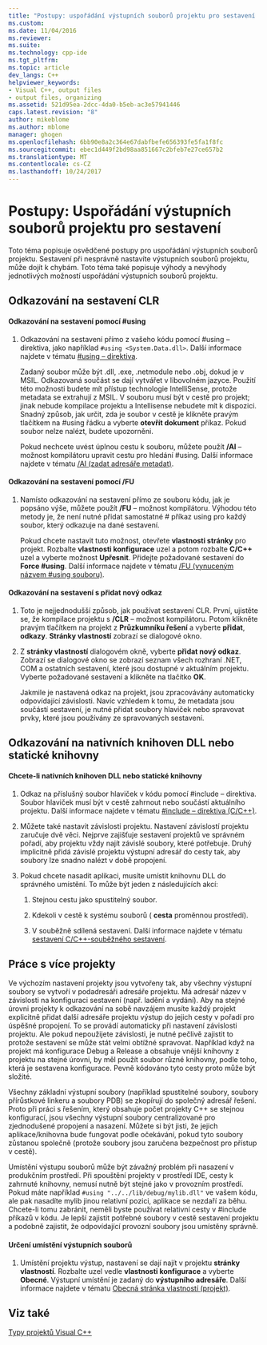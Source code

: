 ```yaml
---
title: "Postupy: uspořádání výstupních souborů projektu pro sestavení | Microsoft Docs"
ms.custom: 
ms.date: 11/04/2016
ms.reviewer: 
ms.suite: 
ms.technology: cpp-ide
ms.tgt_pltfrm: 
ms.topic: article
dev_langs: C++
helpviewer_keywords:
- Visual C++, output files
- output files, organizing
ms.assetid: 521d95ea-2dcc-4da0-b5eb-ac3e57941446
caps.latest.revision: "8"
author: mikeblome
ms.author: mblome
manager: ghogen
ms.openlocfilehash: 6bb90e8a2c364e67dabfbefe656393fe5fa1f8fc
ms.sourcegitcommit: ebec1d449f2bd98aa851667c2bfeb7e27ce657b2
ms.translationtype: MT
ms.contentlocale: cs-CZ
ms.lasthandoff: 10/24/2017
---
```

# <a name="how-to-organize-project-output-files-for-builds"></a>Postupy: Uspořádání výstupních souborů projektu pro sestavení
Toto téma popisuje osvědčené postupy pro uspořádání výstupních souborů projektu. Sestavení při nesprávně nastavíte výstupních souborů projektu, může dojít k chybám. Toto téma také popisuje výhody a nevýhody jednotlivých možností uspořádání výstupních souborů projektu.  
  
## <a name="referencing-clr-assemblies"></a>Odkazování na sestavení CLR  
  
#### <a name="to-reference-assemblies-with-using"></a>Odkazování na sestavení pomocí #using  
  
1.  Odkazování na sestavení přímo z vašeho kódu pomocí #using – direktiva, jako například `#using <System.Data.dll>`. Další informace najdete v tématu [#using – direktiva](../preprocessor/hash-using-directive-cpp.md).  
  
     Zadaný soubor může být .dll, .exe, .netmodule nebo .obj, dokud je v MSIL. Odkazovaná součást se dají vytvářet v libovolném jazyce. Použití této možnosti budete mít přístup technologie IntelliSense, protože metadata se extrahují z MSIL. V souboru musí být v cestě pro projekt; jinak nebude kompilace projektu a Intellisense nebudete mít k dispozici. Snadný způsob, jak určit, zda je soubor v cestě je klikněte pravým tlačítkem na #using řádku a vyberte **otevřít dokument** příkaz. Pokud soubor nelze nalézt, budete upozorněni.  
  
     Pokud nechcete uvést úplnou cestu k souboru, můžete použít **/AI** – možnost kompilátoru upravit cestu pro hledání #using. Další informace najdete v tématu [/AI (zadat adresáře metadat)](../build/reference/ai-specify-metadata-directories.md).  
  
#### <a name="to-reference-assemblies-with-fu"></a>Odkazování na sestavení pomocí /FU  
  
1.  Namísto odkazování na sestavení přímo ze souboru kódu, jak je popsáno výše, můžete použít **/FU** – možnost kompilátoru. Výhodou této metody je, že není nutné přidat samostatné # příkaz using pro každý soubor, který odkazuje na dané sestavení.  
  
     Pokud chcete nastavit tuto možnost, otevřete **vlastnosti stránky** pro projekt. Rozbalte **vlastnosti konfigurace** uzel a potom rozbalte **C/C++** uzel a vyberte možnost **Upřesnit**. Přidejte požadované sestavení do **Force #using**. Další informace najdete v tématu [/FU (vynuceným názvem #using souboru)](../build/reference/fu-name-forced-hash-using-file.md).  
  
#### <a name="to-reference-assemblies-with-add-new-reference"></a>Odkazování na sestavení s přidat nový odkaz  
  
1.  Toto je nejjednodušší způsob, jak používat sestavení CLR. První, ujistěte se, že kompilace projektu s **/CLR** – možnost kompilátoru. Potom klikněte pravým tlačítkem na projekt z **Průzkumníku řešení** a vyberte **přidat**, **odkazy**. **Stránky vlastností** zobrazí se dialogové okno.  
  
2.  Z **stránky vlastností** dialogovém okně, vyberte **přidat nový odkaz**. Zobrazí se dialogové okno se zobrazí seznam všech rozhraní .NET, COM a ostatních sestavení, které jsou dostupné v aktuálním projektu. Vyberte požadované sestavení a klikněte na tlačítko **OK**.  
  
     Jakmile je nastavená odkaz na projekt, jsou zpracovávány automaticky odpovídající závislosti. Navíc vzhledem k tomu, že metadata jsou součástí sestavení, je nutné přidat soubory hlaviček nebo spravovat prvky, které jsou používány ze spravovaných sestavení.  
  
## <a name="referencing-native-dlls-or-static-libraries"></a>Odkazování na nativních knihoven DLL nebo statické knihovny  
  
#### <a name="to-reference-native-dlls-or-static-libraries"></a>Chcete-li nativních knihoven DLL nebo statické knihovny  
  
1.  Odkaz na příslušný soubor hlaviček v kódu pomocí #include – direktiva. Soubor hlaviček musí být v cestě zahrnout nebo součástí aktuálního projektu. Další informace najdete v tématu [#include – direktiva (C/C++)](../preprocessor/hash-include-directive-c-cpp.md).  
  
2.  Můžete také nastavit závislosti projektu. Nastavení závislostí projektu zaručuje dvě věci. Nejprve zajišťuje sestavení projektů ve správném pořadí, aby projektu vždy najít závislé soubory, které potřebuje. Druhý implicitně přidá závislé projektu výstupní adresář do cesty tak, aby soubory lze snadno nalézt v době propojení.  
  
3.  Pokud chcete nasadit aplikaci, musíte umístit knihovnu DLL do správného umístění. To může být jeden z následujících akcí:  
  
    1.  Stejnou cestu jako spustitelný soubor.  
  
    2.  Kdekoli v cestě k systému souborů ( **cesta** proměnnou prostředí).  
  
    3.  V souběžně sdílená sestavení. Další informace najdete v tématu [sestavení C/C++-souběžného sestavení](../build/building-c-cpp-side-by-side-assemblies.md).  
  
## <a name="working-with-multiple-projects"></a>Práce s více projekty  
 Ve výchozím nastavení projekty jsou vytvořeny tak, aby všechny výstupní soubory se vytvoří v podadresáři adresáře projektu. Má adresář název v závislosti na konfiguraci sestavení (např. ladění a vydání). Aby na stejné úrovni projekty k odkazování na sobě navzájem musíte každý projekt explicitně přidat další adresáře projektu výstup do jejich cesty v pořadí pro úspěšné propojení. To se provádí automaticky při nastavení závislosti projektu. Ale pokud nepoužijete závislosti, je nutné pečlivě zajistit to protože sestavení se může stát velmi obtížné spravovat. Například když na projekt má konfigurace Debug a Release a obsahuje vnější knihovny z projektu na stejné úrovni, by měl použít soubor různé knihovny, podle toho, která je sestavena konfigurace. Pevně kódováno tyto cesty proto může být složité.  
  
 Všechny základní výstupní soubory (například spustitelné soubory, soubory přírůstkové linkeru a soubory PDB) se zkopírují do společný adresář řešení. Proto při práci s řešením, který obsahuje počet projekty C++ se stejnou konfigurací, jsou všechny výstupní soubory centralizované pro zjednodušené propojení a nasazení. Můžete si být jisti, že jejich aplikace/knihovna bude fungovat podle očekávání, pokud tyto soubory zůstanou společně (protože soubory jsou zaručena bezpečnost pro přístup v cestě).  
  
 Umístění výstupu souborů může být závažný problém při nasazení v produkčním prostředí. Při spouštění projekty v prostředí IDE, cesty k zahrnuté knihovny, nemusí nutně být stejné jako v provozním prostředí. Pokud máte například `#using "../../lib/debug/mylib.dll"` ve vašem kódu, ale pak nasadíte mylib jinou relativní pozici, aplikace se nezdaří za běhu. Chcete-li tomu zabránit, neměli byste používat relativní cesty v #include příkazů v kódu. Je lepší zajistit potřebné soubory v cestě sestavení projektu a podobně zajistit, že odpovídající provozní soubory jsou umístěny správně.  
  
#### <a name="how-to-specify-where-output-files-go"></a>Určení umístění výstupních souborů  
  
1.  Umístění projektu výstup, nastavení se dají najít v projektu **stránky vlastností**. Rozbalte uzel vedle **vlastnosti konfigurace** a vyberte **Obecné**. Výstupní umístění je zadaný do **výstupního adresáře**. Další informace najdete v tématu [Obecná stránka vlastností (projekt)](../ide/general-property-page-project.md).  
  
## <a name="see-also"></a>Viz také  
 [Typy projektů Visual C++](../ide/visual-cpp-project-types.md)